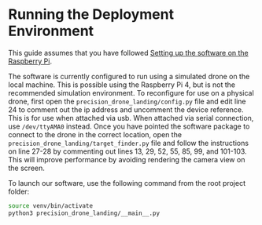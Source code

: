 # Running the Deployment Environment

This guide assumes that you have followed [Setting up the software on the Raspberry Pi](deployment_setup.md).

The software is currently configured to run using a simulated drone on the local machine. This is possible using the
Raspberry Pi 4, but is not the recommended simulation environment. To reconfigure for use on a physical drone, first
open the `precision_drone_landing/config.py` file and edit line 24 to comment out the ip address and uncomment the device
reference. This is for use when attached via usb. When attached via serial connection, use `/dev/ttyAMA0` instead. Once
you have pointed the software package to connect to the drone in the correct location, open the
`precision_drone_landing/target_finder.py` file and follow the instructions on line 27-28 by commenting out lines 13, 29,
52, 55, 85, 99, and 101-103. This will improve performance by avoiding rendering the camera view on the screen.

To launch our software, use the following command from the root project folder:

```bash
source venv/bin/activate
python3 precision_drone_landing/__main__.py
```
